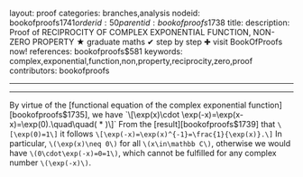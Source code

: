 layout: proof
categories: branches,analysis
nodeid: bookofproofs$1741
orderid: 50
parentid: bookofproofs$1738
title: 
description:  Proof of RECIPROCITY OF COMPLEX EXPONENTIAL FUNCTION, NON-ZERO PROPERTY &#9733; graduate maths &#10004; step by step &#10010; visit BookOfProofs now!
references: bookofproofs$581
keywords: complex,exponential,function,non,property,reciprocity,zero,proof
contributors: bookofproofs

---


---

By virtue of the [functional equation of the complex exponential function][bookofproofs$1735], we have
`\[\exp(x)\cdot \exp(-x)=\exp(x-x)=\exp(0).\quad\quad( * )\]`
From the [result][bookofproofs$1739] that `\[\exp(0)=1\]` it follows
`\[\exp(-x)=\exp(x)^{-1}=\frac{1}{\exp(x)}.\]`
In particular, `\(\exp(x)\neq 0\)` for all `\(x\in\mathbb C\)`, otherwise we would have `\(0\cdot\exp(-x)=0=1\)`, which cannot be fulfilled for any complex number `\(\exp(-x)\)`.
